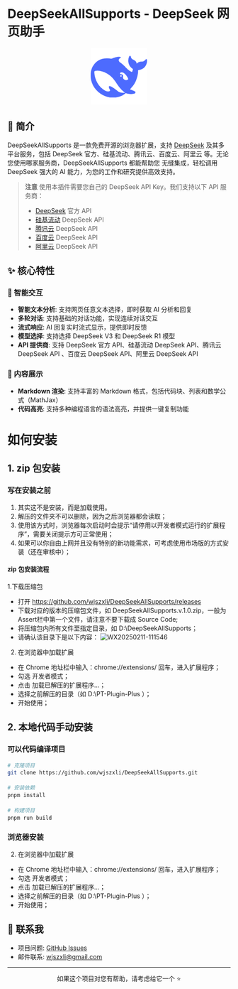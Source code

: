 # DeepSeekAllSupports - DeepSeek 网页助手

<div align="center">

<img src="public/icons/icon128.png" alt="DeepSeekAllSupports" width="128" />

</div>

## 📖 简介
DeepSeekAllSupports 是一款免费开源的浏览器扩展，支持 [DeepSeek](https://deepseek.com) 及其多平台服务，包括 DeepSeek 官方、硅基流动、腾讯云、百度云、阿里云 等。无论您使用哪家服务商，DeepSeekAllSupports 都能帮助您 无缝集成，轻松调用 DeepSeek 强大的 AI 能力，为您的工作和研究提供高效支持。


> **注意** 使用本插件需要您自己的 DeepSeek API Key。我们支持以下 API 服务商：
> - [DeepSeek](https://deepseek.com) 官方 API
> - [硅基流动](https://cloud.siliconflow.cn/i/lStn36vH) DeepSeek API
> - [腾讯云](https://cloud.tencent.com/document/product/1772/115969) DeepSeek API
> - [百度云](https://console.bce.baidu.com/iam/#/iam/apikey/list) DeepSeek API
> - [阿里云](https://bailian.console.aliyun.com/?apiKey=1#/api-key) DeepSeek API

## ✨ 核心特性

### 🎯 智能交互
- **智能文本分析**: 支持网页任意文本选择，即时获取 AI 分析和回复
- **多轮对话**: 支持基础的对话功能，实现连续对话交互
- **流式响应**: AI 回复实时流式显示，提供即时反馈 
- **模型选择**: 支持选择 DeepSeek V3 和 DeepSeek R1 模型
- **API 提供商**: 支持 DeepSeek 官方 API、硅基流动 DeepSeek API、腾讯云 DeepSeek API 、百度云 DeepSeek API、阿里云 DeepSeek API

### 🎨 内容展示
- **Markdown 渲染**: 支持丰富的 Markdown 格式，包括代码块、列表和数学公式（MathJax）
- **代码高亮**: 支持多种编程语言的语法高亮，并提供一键复制功能

# 如何安装
## 1. zip 包安装
### 写在安装之前
1. 其实这不是安装，而是加载使用。
2. 解压的文件夹不可以删除，因为之后浏览器都会读取；
4. 使用该方式时，浏览器每次启动时会提示“请停用以开发者模式运行的扩展程序”，需要关闭提示方可正常使用；
5. 如果可以你自由上网并且没有特别的新功能需求，可考虑使用市场版的方式安装（还在审核中）；

#### zip 包安装流程
1.下载压缩包
- 打开 https://github.com/wjszxli/DeepSeekAllSupports/releases
- 下载对应的版本的压缩包文件，如 DeepSeekAllSupports.v.1.0.zip，一般为Assert栏中第一个文件，请注意不要下载成 Source Code;
- 将压缩包内所有文件至指定目录，如 D:\DeepSeekAllSupports；
- 请确认该目录下是以下内容：
![WX20250211-111546](https://files.mdnice.com/user/14956/906ec0b4-93e9-4f91-a5c5-3c3851f30ac0.png)


2. 在浏览器中加载扩展
- 在 Chrome 地址栏中输入：chrome://extensions/ 回车，进入扩展程序；
- 勾选 开发者模式；
- 点击 加载已解压的扩展程序...；
- 选择之前解压的目录（如 D:\PT-Plugin-Plus ）；
- 开始使用；

## 2. 本地代码手动安装
### 可以代码编译项目
```bash
# 克隆项目
git clone https://github.com/wjszxli/DeepSeekAllSupports.git

# 安装依赖
pnpm install

# 构建项目
pnpm run build
```
### 浏览器安装
2. 在浏览器中加载扩展
- 在 Chrome 地址栏中输入：chrome://extensions/ 回车，进入扩展程序；
- 勾选 开发者模式；
- 点击 加载已解压的扩展程序...；
- 选择之前解压的目录（如 D:\PT-Plugin-Plus ）；
- 开始使用；

## 📮 联系我

- 项目问题: [GitHub Issues](https://github.com/wjszxli/DeepSeekAllSupports/issues)
- 邮件联系: wjszxli@gmail.com
---
<div align="center">
如果这个项目对您有帮助，请考虑给它一个 ⭐️
</div> 